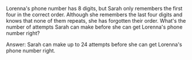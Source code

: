 Lorenna's phone number has 8 digits, but Sarah only remembers the first four in the correct order. Although she remembers the last four digits and knows that none of them repeats, she has forgotten their order. What's the number of attempts Sarah can make before she can get Lorenna's phone number right?

Answer: Sarah can make up to 24 attempts before she can get Lorenna's phone number right.